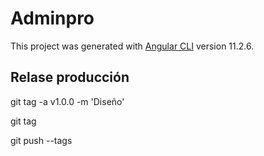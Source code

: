 # Adminpro

This project was generated with [Angular CLI](https://github.com/angular/angular-cli) version 11.2.6.


## Relase producción
git tag -a v1.0.0 -m 'Diseño'

git tag

git push --tags

